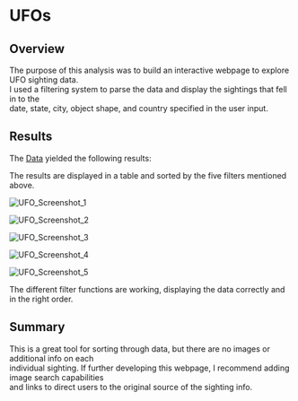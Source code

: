 # UFOs

## Overview
The purpose of this analysis was to build an interactive webpage to explore UFO sighting data.  
I used a filtering system to parse the data and display the sightings that fell in to the  
date, state, city, object shape, and country specified in the user input. 

## Results
The [Data](https://github.com/David-P23/UFOs/blob/main/static/js/data.js) yielded the following results:  

The results are displayed in a table and sorted by the five filters mentioned above.

![UFO_Screenshot_1](https://user-images.githubusercontent.com/91306342/156077169-4cc74075-3b02-4219-95b5-b0f31d31c498.png)

![UFO_Screenshot_2](https://user-images.githubusercontent.com/91306342/156077180-4832c719-5402-43e0-8434-d9e820cf658c.png)

![UFO_Screenshot_3](https://user-images.githubusercontent.com/91306342/156077189-52cc30e7-f396-4bb1-b106-5c410bcc635d.png)

![UFO_Screenshot_4](https://user-images.githubusercontent.com/91306342/156077201-dcc5766c-a18a-4feb-8867-090a456b6955.png)

![UFO_Screenshot_5](https://user-images.githubusercontent.com/91306342/156077216-72c5732d-71f3-482c-bd7f-d41606f5fd31.png)

The different filter functions are working, displaying the data correctly and in the right order.

## Summary
This is a great tool for sorting through data, but there are no images or additional info on each  
individual sighting. If further developing this webpage, I recommend adding image search capabilities  
and links to direct users to the original source of the sighting info.
